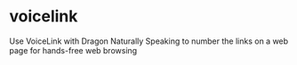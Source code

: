 # voicelink
Use VoiceLink with Dragon Naturally Speaking to number the links on a web page for hands-free web browsing

